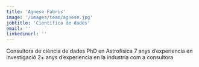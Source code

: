 ```yaml
---
title: 'Agnese Fabris'
image: '/images/team/agnese.jpg'
jobtitle: 'Científica de dades'
email: ''
linkedinurl: ''
---
```


Consultora de ciència de dades
PhD en Astrofisica
7 anys d’experiencia en investigació
2+ anys d’experiencia en la industria com a consultora

